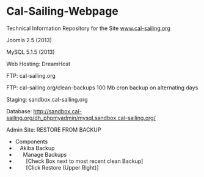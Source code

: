 Cal-Sailing-Webpage
===================

Technical Information Repository for the Site www.cal-sailing.org

Joomla 2.5 (2013)

MySQL 5.1.5 (2013)

Web Hosting: DreamHost

FTP: cal-sailing.org

FTP: cal-sailing.org/clean-backups 100 Mb cron backup on alternating days

Staging: sandbox.cal-sailing.org

Database: http://sandbox.cal-sailing.org/dh_phpmyadmin/mysql.sandbox.cal-sailing.org/ 


Admin Site: RESTORE FROM BACKUP
* Components
* &nbsp;&nbsp;	Akiba Backup
* &nbsp;&nbsp;&nbsp;&nbsp;		Manage Backups
* &nbsp;&nbsp;&nbsp;&nbsp;&nbsp;&nbsp;	[Check Box next to most recent clean Backup]
* &nbsp;&nbsp;&nbsp;&nbsp;&nbsp;&nbsp;	[Click Restore (Upper Right)]


